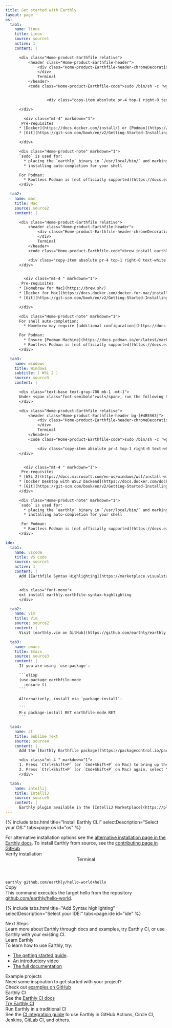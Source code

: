 ```yaml
---
title: Get started with Earthly
layout: page
os:
  tab1:
    name: linux
    title: Linux
    source: source1
    active: 1
    content: |

      <div class="Home-product-Earthfile relative">
          <header class="Home-product-Earthfile-header">
              <div class="Home-product-Earthfile-header-chromeDecoration">
              </div>
              Terminal
          </header>
          <code class="Home-product-Earthfile-code">sudo /bin/sh -c 'wget https://github.com/earthly/earthly/releases/latest/download/earthly-linux-amd64 -O /usr/local/bin/earthly && chmod +x /usr/local/bin/earthly && /usr/local/bin/earthly bootstrap --with-autocomplete'</code>


                  <div class="copy-item absolute pr-4 top-1 right-0 text-white z-10 cursor-pointer" data-clipboard-text="sudo /bin/sh -c 'wget https://github.com/earthly/earthly/releases/latest/download/earthly-linux-amd64 -O /usr/local/bin/earthly && chmod +x /usr/local/bin/earthly && /usr/local/bin/earthly bootstrap --with-autocomplete'" onclick="linuxCopyClick()">Copy</div>

      </div>

        <div class="mt-4" markdown="1">
       Pre-requisites
      * [Docker](https://docs.docker.com/install/) or [Podman](https://github.com/containers/podman/blob/main/docs/tutorials/podman_tutorial.md)
      * [Git](https://git-scm.com/book/en/v2/Getting-Started-Installing-Git)

      </div>

      <div class="Home-product-note" markdown="1">
      `sudo` is used for:
        * placing the `earthly` binary in `/usr/local/bin/` and marking it as executable
        * installing auto-completion for your shell

      For Podman:
        * Rootless Podman is [not officially supported](https://docs.earthly.dev/docs/guides/podman#rootless-podman). Run podman with `sudo`
      </div>

  tab2:
    name: mac
    title: Mac
    source: source2
    content: |

      <div class="Home-product-Earthfile relative"> 
          <header class="Home-product-Earthfile-header">
              <div class="Home-product-Earthfile-header-chromeDecoration">
              </div>
              Terminal
          </header>
          <code class="Home-product-Earthfile-code">brew install earthly && earthly bootstrap</code>

          <div class="copy-item absolute pr-4 top-1 right-0 text-white z-10 cursor-pointer" data-clipboard-text="brew install earthly && earthly bootstrap" onclick="macCopyClick()">Copy</div>
      </div>


        <div class="mt-4 " markdown="1">
       Pre-requisites
      * [Homebrew for Mac](https://brew.sh/)
      * [Docker for Mac](https://docs.docker.com/docker-for-mac/install/) or [Podman](https://github.com/containers/podman/blob/main/docs/tutorials/podman_tutorial.md)
      * [Git](https://git-scm.com/book/en/v2/Getting-Started-Installing-Git)

      </div>

      <div class="Home-product-note" markdown="1">
      For shell auto-completion:
        * Homebrew may require [additional configuration](https://docs.brew.sh/Shell-Completion) in your profile

      For Podman:
        * Ensure [Podman Machine](https://docs.podman.io/en/latest/markdown/podman-machine.1.html) is running before running bootstrap
        * Rootless Podman is [not officially supported](https://docs.earthly.dev/docs/guides/podman#rootless-podman). Learn how to [switch to rootful mode](https://docs.podman.io/en/latest/markdown/podman-machine-set.1.html#rootful)
      </div>

  tab3:
    name: windows
    title: Windows
    subtitle: ( WSL 2 )
    source: source3
    content: |

      <div class="text-base text-gray-700 mb-1 -mt-1">
      Under <span class="font-semibold">wsl</span>, run the following to install earthly.
      </div>

      <div class="Home-product-Earthfile relative">
          <header class="Home-product-Earthfile-header bg-[#4B5563]">
              <div class="Home-product-Earthfile-header-chromeDecoration">
              </div>
              Terminal
          </header>
          <code class="Home-product-Earthfile-code">sudo /bin/sh -c 'wget https://github.com/earthly/earthly/releases/latest/download/earthly-linux-amd64 -O /usr/local/bin/earthly && chmod +x /usr/local/bin/earthly && /usr/local/bin/earthly bootstrap  --with-autocomplete'</code>

              <div class="copy-item absolute pr-4 top-1 right-0 text-white z-10 cursor-pointer" data-clipboard-text="sudo /bin/sh -c 'wget https://github.com/earthly/earthly/releases/latest/download/earthly-linux-amd64 -O /usr/local/bin/earthly && chmod +x /usr/local/bin/earthly && /usr/local/bin/earthly bootstrap  --with-autocomplete'" onclick="windowsCopyClick()">Copy</div>
      </div>


        <div class="mt-4 " markdown="1">
       Pre-requisites
      * [WSL 2](https://docs.microsoft.com/en-us/windows/wsl/install-win10)
      * [Docker Desktop with WSL2 backend](https://docs.docker.com/docker-for-windows/wsl/) or [Podman with WSL2 backend](https://github.com/containers/podman/blob/main/docs/tutorials/podman-for-windows.md)
      * [Git](https://git-scm.com/book/en/v2/Getting-Started-Installing-Git)
      </div>

      <div class="Home-product-note" markdown="1">
      `sudo` is used for:
        * placing the `earthly` binary in `/usr/local/bin/` and marking it as executable
        * installing auto-completion for your shell

       For Podman:
        * Rootless Podman is [not officially supported](https://docs.earthly.dev/docs/guides/podman#rootless-podman). Run podman with `sudo`
      </div>

ide:
  tab1:
    name: vscode
    title: VS Code
    source: source1
    active: 1
    content: |
      Add [Earthfile Syntax Highlighting](https://marketplace.visualstudio.com/items?itemName=earthly.earthfile-syntax-highlighting) to VS Code.


      <div class="font-mono">
      ext install earthly.earthfile-syntax-highlighting
      </div>

  tab2:
    name: vim
    title: Vim
    source: source2
    content: |
      Visit [earthly.vim on GitHub](https://github.com/earthly/earthly.vim) for details.

  tab3:
    name: emacs
    title: Emacs
    source: source3
    content: |
      If you are using `use-package`:

      ```elisp
      (use-package earthfile-mode
        :ensure t)
      ```

      Alternatively, install via `package-install`:

      ```
      M-x package-install RET earthfile-mode RET
      ```

  tab4:
    name: st
    title: Sublime Text
    source: source4
    content: |
      Add the [Earthly Earthfile package](https://packagecontrol.io/packages/Earthly%20Earthfile) via Package Control:

      <div class="mt-4 " markdown="1">
      1. Press `Ctrl+Shift+P` (or `Cmd+Shift+P` on Mac) to bring up the Command Palette, and select **Install Package control** (if you haven't already installed Package Control).
      2. Press `Ctrl+Shift+P` (or `Cmd+Shift+P` on Mac) again, select "Package Control: Install Package" and select **Earthly Earthfile** to install.
      </div>

  tab5:
    name: intellij
    title: IntelliJ
    source: source5
    content: |
      Earthly plugin available in the [IntelliJ Marketplace](https://plugins.jetbrains.com/plugin/20392-earthly).
---
```


<link rel="stylesheet" href="/assets/css/subpage.css">

<div class="get-started">

{% include tabs.html title="Install Earthly CLI" selectDescription="Select your OS:" tabs=page.os id="os" %}

<div class="text-base max-w-[800px] mt-2 text-gray-600 pl-2 font-normal">
For alternative installation options see the <a class="underline blue-link" href="https://docs.earthly.dev/docs/misc/alt-installation">alternative installation page in the Earthly docs</a>. To install Earthly from source, see the <a class="underline blue-link" href="https://github.com/earthly/earthly/blob/main/CONTRIBUTING.md">contributing page in GitHub</a>
</div>

<div class="border rounded-xl bg-gray-100 px-6 py-4 mt-6 mb-6">
    <div class="text-3xl pb-4">
        Verify installation
    </div>

<div>
    <div class="Home-product-Earthfile relative">
        <header class="Home-product-Earthfile-header">
            <div class="Home-product-Earthfile-header-chromeDecoration">
            </div>
            Terminal
        </header>
        <code class="Home-product-Earthfile-code">earthly github.com/earthly/hello-world+hello</code>

  <div class="copy-item absolute pr-4 top-1 right-0 text-white z-10 cursor-pointer" data-clipboard-text="earthly github.com/earthly/hello-world+hello" onclick="verifyInstallCopyClick()">Copy</div>
    </div>
 
</div>

<div class="mt-4">
This command executes the target <span class="font-semibold">hello</span> from the repository <a class="underline  blue-link" href="https://github.com/earthly/hello-world">github.com/earthly/hello-world</a>.</div>

</div>

{% include tabs.html title="Add Syntax highlighting" selectDescription="Select your IDE:" tabs=page.ide id="ide" %}

<div class="border rounded-xl bg-gray-100 px-6 py-4 mt-6 mb-6" markdown="1">

  <div class="text-3xl">
    Next Steps
  </div>

  <div class="text-gray-500 mt-2 text-lg">Learn more about Earthly through docs and examples, try Earthly CI, or use Earthly with your existing CI.</div>

 <div class="text-2xl mt-6 border-t pt-4 border-gray-300">Learn Earthly</div>

<div class="mt-2 mb-2">
To learn how to use Earthly, try:
</div>

- [The getting started guide](https://docs.earthly.dev/guides/basics).
- [An introductory video](https://www.youtube.com/watch?v=B7Q7S2lpshw)
- [The full documentation](https://docs.earthly.dev/)

 <div class="text-2xl mt-6 border-t pt-4 border-gray-300">Example projects</div>
 <div class="mt-2">
Need some inspiration to get started with your project? <div class="mt-2 pb-4">Check out <a class="blue-link underline font-semibold " href="https://github.com/earthly/earthly/tree/main/examples">examples on GitHub</a></div>
</div>

  <div class="text-2xl mt-4 border-t pt-4 border-gray-300">
    Earthly CI
  </div>

  <div class="mt-2">
See the <a href="https://docs.earthly.dev/earthly-cloud/earthly-ci" class="underline blue-link  font-semibold">Earthly CI docs</a>
</div>

<a href="/signup/earthly-ci" class="try-button py-4 h-10 px-4 xl:px-6 items-center text-sm xl:text-base text-center text-white bg-[#2d7e5d] hover:bg-green-800 rounded-lg inline-flex">
                    Try Earthly CI
                </a>

  <div class="text-2xl mt-6 border-t pt-4 border-gray-300">
    Run Earthly in a traditional CI
  </div>
<div class="mt-2">
See the <a href="https://docs.earthly.dev/guides/ci-integration" class="underline  font-semibold blue-link">CI integration guide</a> to use Earthly in GitHub Actions, Circle CI, Jenkins, GitLab CI, and others.
</div>
</div>

</div>

<script>
  function linuxCopyClick() {
    analytics.track('get-earthly-linux-copy-click', {
      category: 'Copy Click',
      label: 'get-earthly-linux-copy-click'
    });
  }

  function macCopyClick() {
    analytics.track('get-earthly-mac-copy-click', {
      category: 'Copy Click',
      label: 'get-earthly-mac-copy-click'
    });
  }

  function windowsCopyClick() {
    analytics.track('get-earthly-windows-copy-click', {
      category: 'Copy Click',
      label: 'get-earthly-windows-copy-click'
    });
  }

  function verifyInstallCopyClick() {
    analytics.track('get-earthly-verify-install-copy-click', {
      category: 'Copy Click',
      label: 'get-earthly-verify-install-copy-click'
    });
  }
</script>